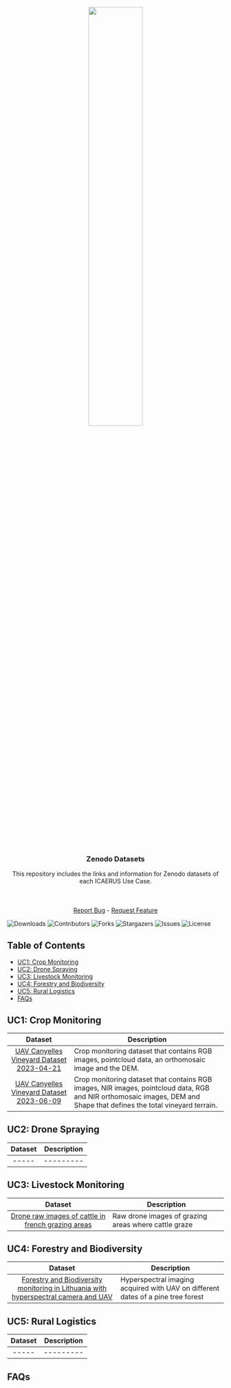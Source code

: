 <div align="center">
  <p>
    <a href="https://icaerus.eu" target="_blank">
      <img width="50%" src="https://icaerus.eu/wp-content/uploads/2022/09/ICAERUS-logo-white.svg"></a>
    <h3 align="center">Zenodo Datasets</h3>
    
   <p align="center">
    This repository includes the links and information for Zenodo datasets of each ICAERUS Use Case. 
    <br/>
    <br/>
    <br/>
    <br/>
    <a href="https://github.com/icaerus-eu/icaerus-repo-template/issues">Report Bug</a>
    -
    <a href="https://github.com/icaerus-eu/icaerus-repo-template/issues">Request Feature</a>
  </p>
</p>
</div>

![Downloads](https://img.shields.io/github/downloads/icaerus-eu/icaerus-repo-template/total) ![Contributors](https://img.shields.io/github/contributors/icaerus-eu/icaerus-repo-template?color=dark-green) ![Forks](https://img.shields.io/github/forks/icaerus-eu/icaerus-repo-template?style=social) ![Stargazers](https://img.shields.io/github/stars/icaerus-eu/icaerus-repo-template?style=social) ![Issues](https://img.shields.io/github/issues/icaerus-eu/icaerus-repo-template) ![License](https://img.shields.io/github/license/icaerus-eu/icaerus-repo-template) 



## Table of Contents
* [UC1: Crop Monitoring](#uc1-crop-monitoring)
* [UC2: Drone Spraying](#uc2-drone-spraying)
* [UC3: Livestock Monitoring](#uc3-livestock-monitoring)
* [UC4: Forestry and Biodiversity](#uc4-forestry-and-biodiversity)
* [UC5: Rural Logistics](#uc5-rural-logistics)
* [FAQs](#faqs)



## UC1: Crop Monitoring

| Dataset | Description |
| :---: | --- |
| [UAV Canyelles Vineyard Dataset 2023-04-21](https://zenodo.org/records/8123870) | Crop monitoring dataset that contains RGB images, pointcloud data, an orthomosaic image and the DEM. |
| [UAV Canyelles Vineyard Dataset 2023-06-09](https://zenodo.org/records/10069963) | Crop monitoring dataset that contains RGB images, NIR images, pointcloud data, RGB and NIR orthomosaic images, DEM and Shape that defines the total vineyard terrain. |


## UC2: Drone Spraying

| Dataset | Description |
| :---: | --- |
| ----- | ---------|


## UC3: Livestock Monitoring


| Dataset | Description |
| :---: | --- |
| [Drone raw images of cattle in french grazing areas](https://zenodo.org/records/8234156) | Raw drone images of grazing areas where cattle graze|

## UC4: Forestry and Biodiversity

| Dataset | Description |
| :---: | --- |
| [Forestry and Biodiversity monitoring in Lithuania with hyperspectral camera and UAV](https://zenodo.org/records/8333789) | Hyperspectral imaging acquired with UAV on different dates of a pine tree forest|



## UC5: Rural Logistics

| Dataset | Description |
| :---: | --- |
| ----- | ---------|


## FAQs
